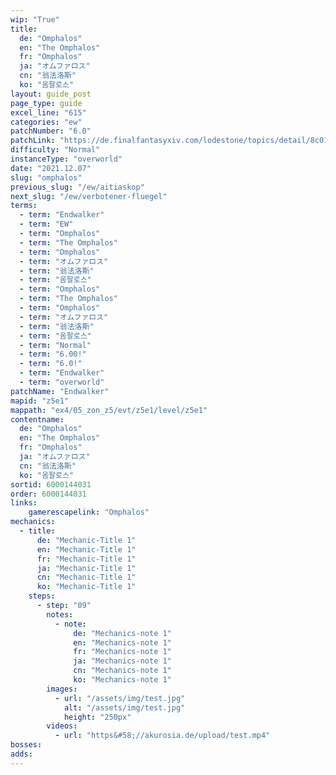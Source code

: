 ```yaml
---
wip: "True"
title:
  de: "Omphalos"
  en: "The Omphalos"
  fr: "Omphalos"
  ja: "オムファロス"
  cn: "翁法洛斯"
  ko: "옴팔로스"
layout: guide_post
page_type: guide
excel_line: "615"
categories: "ew"
patchNumber: "6.0"
patchLink: "https://de.finalfantasyxiv.com/lodestone/topics/detail/8c0146ce7f89035f0f27dcad1edcf30d3037fcf5"
difficulty: "Normal"
instanceType: "overworld"
date: "2021.12.07"
slug: "omphalos"
previous_slug: "/ew/aitiaskop"
next_slug: "/ew/verbotener-fluegel"
terms:
  - term: "Endwalker"
  - term: "EW"
  - term: "Omphalos"
  - term: "The Omphalos"
  - term: "Omphalos"
  - term: "オムファロス"
  - term: "翁法洛斯"
  - term: "옴팔로스"
  - term: "Omphalos"
  - term: "The Omphalos"
  - term: "Omphalos"
  - term: "オムファロス"
  - term: "翁法洛斯"
  - term: "옴팔로스"
  - term: "Normal"
  - term: "6.00!"
  - term: "6.0!"
  - term: "Endwalker"
  - term: "overworld"
patchName: "Endwalker"
mapid: "z5e1"
mappath: "ex4/05_zon_z5/evt/z5e1/level/z5e1"
contentname:
  de: "Omphalos"
  en: "The Omphalos"
  fr: "Omphalos"
  ja: "オムファロス"
  cn: "翁法洛斯"
  ko: "옴팔로스"
sortid: 6000144031
order: 6000144031
links:
    gamerescapelink: "Omphalos"
mechanics:
  - title:
      de: "Mechanic-Title 1"
      en: "Mechanic-Title 1"
      fr: "Mechanic-Title 1"
      ja: "Mechanic-Title 1"
      cn: "Mechanic-Title 1"
      ko: "Mechanic-Title 1"
    steps:
      - step: "09"
        notes:
          - note:
              de: "Mechanics-note 1"
              en: "Mechanics-note 1"
              fr: "Mechanics-note 1"
              ja: "Mechanics-note 1"
              cn: "Mechanics-note 1"
              ko: "Mechanics-note 1"
        images:
          - url: "/assets/img/test.jpg"
            alt: "/assets/img/test.jpg"
            height: "250px"
        videos:
          - url: "https&#58;//akurosia.de/upload/test.mp4"
bosses:
adds:
---
```

